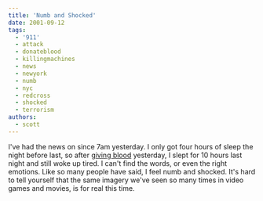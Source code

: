 ```yaml
---
title: 'Numb and Shocked'
date: 2001-09-12
tags:
  - '911'
  - attack
  - donateblood
  - killingmachines
  - news
  - newyork
  - numb
  - nyc
  - redcross
  - shocked
  - terrorism
authors:
  - scott
---
```


I've had the news on since 7am yesterday. I only got four hours of sleep the night before last, so after [giving blood](http://www.redcross.org/) yesterday, I slept for 10 hours last night and still woke up tired. I can't find the words, or even the right emotions. Like so many people have said, I feel numb and shocked. It's hard to tell yourself that the same imagery we've seen so many times in video games and movies, is for real this time.
